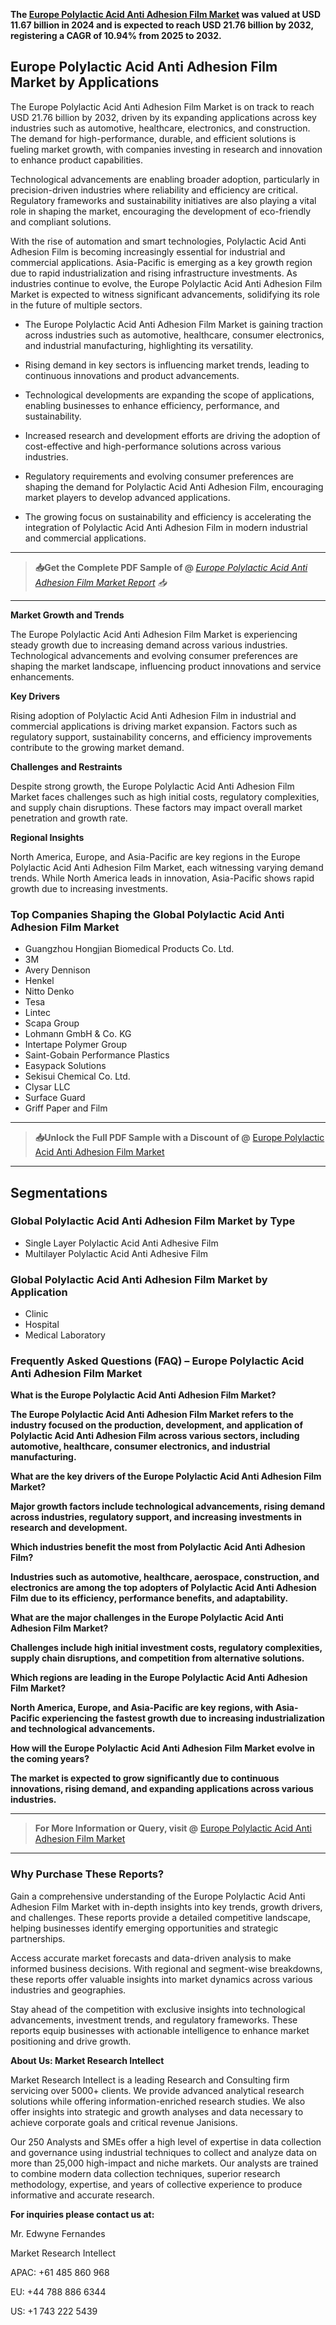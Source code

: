 <p><strong>The <a href="https://www.marketresearchintellect.com/download-sample/?rid=1070382&amp;utm_source=Pulse-April-Europe&amp;utm_medium=852">Europe Polylactic Acid Anti Adhesion Film Market</a> was valued at USD 11.67 billion in 2024 and is expected to reach USD 21.76 billion by 2032, registering a CAGR of 10.94% from 2025 to 2032.</strong></p><h2>Europe Polylactic Acid Anti Adhesion Film Market by Applications&nbsp;</h2><p><p>The Europe Polylactic Acid Anti Adhesion Film Market is on track to reach USD 21.76 billion by 2032, driven by its expanding applications across key industries such as automotive, healthcare, electronics, and construction. The demand for high-performance, durable, and efficient solutions is fueling market growth, with companies investing in research and innovation to enhance product capabilities.</p><p>Technological advancements are enabling broader adoption, particularly in precision-driven industries where reliability and efficiency are critical. Regulatory frameworks and sustainability initiatives are also playing a vital role in shaping the market, encouraging the development of eco-friendly and compliant solutions.</p><p>With the rise of automation and smart technologies, Polylactic Acid Anti Adhesion Film is becoming increasingly essential for industrial and commercial applications. Asia-Pacific is emerging as a key growth region due to rapid industrialization and rising infrastructure investments. As industries continue to evolve, the Europe Polylactic Acid Anti Adhesion Film Market is expected to witness significant advancements, solidifying its role in the future of multiple sectors.</p></p><ul><li><p>The Europe Polylactic Acid Anti Adhesion Film Market is gaining traction across industries such as automotive, healthcare, consumer electronics, and industrial manufacturing, highlighting its versatility.</p></li><li><p>Rising demand in key sectors is influencing market trends, leading to continuous innovations and product advancements.</p></li><li><p>Technological developments are expanding the scope of applications, enabling businesses to enhance efficiency, performance, and sustainability.</p></li><li><p>Increased research and development efforts are driving the adoption of cost-effective and high-performance solutions across various industries.</p></li><li><p>Regulatory requirements and evolving consumer preferences are shaping the demand for Polylactic Acid Anti Adhesion Film, encouraging market players to develop advanced applications.</p></li><li><p>The growing focus on sustainability and efficiency is accelerating the integration of Polylactic Acid Anti Adhesion Film in modern industrial and commercial applications.</p></li></ul><hr /><blockquote><p><strong><span class="font-[700]">📥Get the Complete PDF Sample of @ </span></strong><em><span class="font-[700]"><a href="https://www.marketresearchintellect.com/download-sample/?rid=1070382&amp;utm_source=Pulse-April-Europe&amp;utm_medium=852" target="_blank" data-tracking-control-name="article-ssr-frontend-pulse_little-text-block" data-tracking-will-navigate="" data-test-link="">Europe Polylactic Acid Anti Adhesion Film Market Report</a>&nbsp;📥</span></em></p></blockquote><hr /><p class="" data-start="77" data-end="360"><strong data-start="77" data-end="105">Market Growth and Trends</strong></p><p class="" data-start="77" data-end="360">The Europe Polylactic Acid Anti Adhesion Film Market is experiencing steady growth due to increasing demand across various industries. Technological advancements and evolving consumer preferences are shaping the market landscape, influencing product innovations and service enhancements.</p><p class="" data-start="362" data-end="606"><strong data-start="362" data-end="377">Key Drivers</strong></p><p class="" data-start="362" data-end="606">Rising adoption of Polylactic Acid Anti Adhesion Film in industrial and commercial applications is driving market expansion. Factors such as regulatory support, sustainability concerns, and efficiency improvements contribute to the growing market demand.</p><p class="" data-start="608" data-end="849"><strong data-start="608" data-end="637">Challenges and Restraints</strong></p><p class="" data-start="608" data-end="849">Despite strong growth, the Europe Polylactic Acid Anti Adhesion Film Market faces challenges such as high initial costs, regulatory complexities, and supply chain disruptions. These factors may impact overall market penetration and growth rate.</p><p class="" data-start="851" data-end="1095"><strong data-start="851" data-end="872">Regional Insights</strong></p><p class="" data-start="851" data-end="1095">North America, Europe, and Asia-Pacific are key regions in the Europe Polylactic Acid Anti Adhesion Film Market, each witnessing varying demand trends. While North America leads in innovation, Asia-Pacific shows rapid growth due to increasing investments.</p><p><h3>Top Companies Shaping the Global Polylactic Acid Anti Adhesion Film Market </h3><ul><li>Guangzhou Hongjian Biomedical Products Co. Ltd.</li><li>3M</li><li>Avery Dennison</li><li>Henkel</li><li>Nitto Denko</li><li>Tesa</li><li>Lintec</li><li>Scapa Group</li><li>Lohmann GmbH & Co. KG</li><li>Intertape Polymer Group</li><li>Saint-Gobain Performance Plastics</li><li>Easypack Solutions</li><li>Sekisui Chemical Co. Ltd.</li><li>Clysar LLC</li><li>Surface Guard</li><li>Griff Paper and Film</li></ul></p><hr /><blockquote><p><strong>📥Unlock the Full PDF Sample with a Discount of @</strong> <a href="https://www.marketresearchintellect.com/ask-for-discount/?rid=1070382&amp;utm_source=Pulse-April-Europe&amp;utm_medium=852">Europe Polylactic Acid Anti Adhesion Film Market</a></p></blockquote><hr /><p><h2>Segmentations</h2><h3>Global Polylactic Acid Anti Adhesion Film Market by Type</h3><ul><li>Single Layer Polylactic Acid Anti Adhesive Film</li><li>Multilayer Polylactic Acid Anti Adhesive Film</li></ul><h3>Global Polylactic Acid Anti Adhesion Film Market by Application</h3><ul><li>Clinic</li><li>Hospital</li><li>Medical Laboratory</li></ul></p><h3><strong>Frequently Asked Questions (FAQ) &ndash; Europe Polylactic Acid Anti Adhesion Film Market</strong></h3><p><strong>What is the Europe Polylactic Acid Anti Adhesion Film Market?</strong></p><p><strong>The Europe Polylactic Acid Anti Adhesion Film Market refers to the industry focused on the production, development, and application of Polylactic Acid Anti Adhesion Film across various sectors, including automotive, healthcare, consumer electronics, and industrial manufacturing.</strong></p><p><strong>What are the key drivers of the Europe Polylactic Acid Anti Adhesion Film Market?</strong></p><p><strong>Major growth factors include technological advancements, rising demand across industries, regulatory support, and increasing investments in research and development.</strong></p><p><strong>Which industries benefit the most from Polylactic Acid Anti Adhesion Film?</strong></p><p><strong>Industries such as automotive, healthcare, aerospace, construction, and electronics are among the top adopters of Polylactic Acid Anti Adhesion Film due to its efficiency, performance benefits, and adaptability.</strong></p><p><strong>What are the major challenges in the Europe Polylactic Acid Anti Adhesion Film Market?</strong></p><p><strong>Challenges include high initial investment costs, regulatory complexities, supply chain disruptions, and competition from alternative solutions.</strong></p><p><strong>Which regions are leading in the Europe Polylactic Acid Anti Adhesion Film Market?</strong></p><p><strong>North America, Europe, and Asia-Pacific are key regions, with Asia-Pacific experiencing the fastest growth due to increasing industrialization and technological advancements.</strong></p><p><strong>How will the Europe Polylactic Acid Anti Adhesion Film Market evolve in the coming years?</strong></p><p><strong>The market is expected to grow significantly due to continuous innovations, rising demand, and expanding applications across various industries.</strong></p><hr /><blockquote><p><span class="font-[700]"><strong>For More Information or Query, visit&nbsp;@</strong>&nbsp;</span><span class="font-[700]"><a href="https://www.marketresearchintellect.com/product/polylactic-acid-anti-adhesion-film-market/?utm_source=Linkedin&utm_medium=852" target="_blank" data-tracking-control-name="article-ssr-frontend-pulse_little-text-block" data-tracking-will-navigate="" data-test-link="">Europe Polylactic Acid Anti Adhesion Film Market</a></span></p></blockquote><hr /><h3><strong data-start="0" data-end="31">Why Purchase These Reports?</strong></h3><p class="" data-start="35" data-end="297">Gain a comprehensive understanding of the Europe Polylactic Acid Anti Adhesion Film Market with in-depth insights into key trends, growth drivers, and challenges. These reports provide a detailed competitive landscape, helping businesses identify emerging opportunities and strategic partnerships.</p><p class="" data-start="299" data-end="540">Access accurate market forecasts and data-driven analysis to make informed business decisions. With regional and segment-wise breakdowns, these reports offer valuable insights into market dynamics across various industries and geographies.</p><p class="" data-start="542" data-end="784">Stay ahead of the competition with exclusive insights into technological advancements, investment trends, and regulatory frameworks. These reports equip businesses with actionable intelligence to enhance market positioning and drive growth.</p><p><strong><span class="font-[700]">About Us: Market Research Intellect</span></strong></p><p><span class="">Market Research Intellect is a leading Research and Consulting firm servicing over 5000+ clients. We provide advanced analytical research solutions while offering information-enriched research studies.&nbsp;</span>We also offer insights into strategic and growth analyses and data necessary to achieve corporate goals and critical revenue Janisions.</p><p><span class="">Our 250 Analysts and SMEs offer a high level of expertise in data collection and governance using industrial techniques to collect and analyze data on more than 25,000 high-impact and niche markets. Our analysts are trained to combine modern data collection techniques, superior research methodology, expertise, and years of collective experience to produce informative and accurate research.</span></p><p><strong>For inquiries please contact us at:</strong></p><p>Mr. Edwyne Fernandes</p><p>Market Research Intellect</p><p>APAC: +61 485 860 968</p><p>EU: +44 788 886 6344</p><p>US: +1 743 222 5439</p>